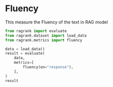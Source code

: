 # Fluency

This measure the Fluency of the text in RAG model

```python 
from ragrank import evaluate
from ragrank.dataset import load_data
from ragrank.metrics import fluency

data = load_data()
result = evaluate(
    data,
    metrics=[
        fluency(on="response"),
    ],
)
result
```
